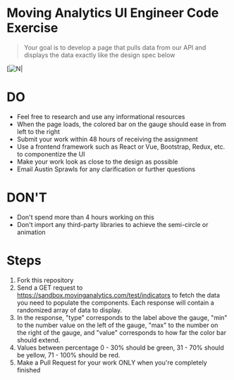 # Moving Analytics UI Engineer Code Exercise

> Your goal is to develop a page that pulls data from our API 
> and displays the data exactly like the design spec below

[![N|](https://i.ibb.co/DrTzLnp/image-8.png)

# DO
  
  - Feel free to research and use any informational resources
  - When the page loads, the colored bar on the gauge should ease in from left to the right
  - Submit your work within 48 hours of receiving the assignment
  - Use a frontend framework such as React or Vue, Bootstrap, Redux, etc. to componentize the UI
  - Make your work look as close to the design as possible
  - Email Austin Sprawls for any clarification or further questions

# DON'T
- Don't spend more than 4 hours working on this
- Don't import any third-party libraries to achieve the semi-circle or animation
# Steps
1. Fork this repository
2. Send a GET request to https://sandbox.movinganalytics.com/test/indicators to fetch the data you need to populate the components. Each response will contain a randomized array of data to display.
3. In the response, "type" corresponds to the label above the gauge, "min" to the number value on the left of the gauge, "max" to the number on the right of the gauge, and "value" corresponds to how far the color bar should extend.
4. Values between percentage 0 - 30% should be green, 31 - 70% should be yellow, 71 - 100% should be red.
5. Make a Pull Request for your work ONLY when you're completely finished

